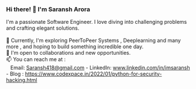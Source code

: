 ### Hi there! 👋 I'm Saransh Arora 

I'm a passionate Software Engineer. I love diving into challenging problems and crafting elegant solutions. 
<br><br>
🌱 Currently, I'm exploring PeerToPeer Systems , Deeplearning and many more , and hoping to build something incredible one day.<br>
💼 I'm open to collaborations and new opportunities. <br>
📫 You can reach me at :<br>
    &nbsp; &nbsp;Email: Saransh418@gmail.com - LinkedIn: www.linkedin.com/in/imsaransh - Blog : https://www.codexpace.in/2022/01/python-for-security-hacking.html
